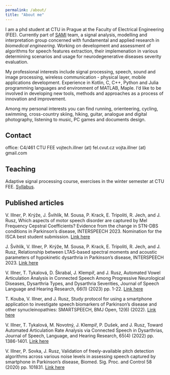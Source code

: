 ```yaml
---
permalink: /about/
title: "About me"
---
```


I am a phd student at CTU in Prague at the Faculty of Electrical Engineering
(FEE). Currently part of [SAMI](http://sami.fel.cvut.cz/) team, a signal analysis, modelling and interpretation group concerned with fundamental and applied research in _biomedical engineering_. Working on development and assessment of algorithms for speech features extraction, their implemenation in various determining scenarios and usage for neurodegenerative diseases severity evaluation.

My professional interests include signal processing, speech, sound and image processing, wireless communication -
physical layer, mobile applications development. Experience in Kotlin, C, C++, Python and Julia programming languages and environment
of MATLAB, Maple.
I‘d like to be involved in developing new tools, methods and approaches as a process
of innovation and improvement.

Among my personal interests you can find running, orienteering, cycling, swimming, cross-country skiing, hiking, guitar, analogue
and digital photography, listening to music, PC games and documents design.

## Contact

office: C4/461 CTU FEE
vojtech.illner (at) fel.cvut.cz
vojta.illner (at) gmail.com

## Teaching

Adaptive signal processing course, exercises in the winter semester at CTU FEE. 
[Syllabus](https://intranet.fel.cvut.cz/cz/education/bk/predmety/55/01/p5501806.html).

## Published articles

V. Illner, P. Krýže, J. Švihlík, M. Sousa, P. Krack, E. Tripoliti, R. Jech, and J. Rusz, Which aspects of motor speech disorder are captured by Mel Frequency Cepstral Coefficients?
Evidence from the change in STN-DBS conditions in Parkinson’s disease, INTERSPEECH 2023. Nomination for the ISCA best student submission. [Link here](https://www.isca-speech.org/archive/interspeech_2023/illner23_interspeech.html)

J. Švihlík, V. Illner, P. Krýže, M. Sousa, P. Krack, E. Tripoliti, R. Jech, and J. Rusz, Relationship between LTAS-based spectral moments and acoustic parameters of hypokinetic dysarthria
in Parkinson’s disease, INTERSPEECH 2023. [Link here](https://www.isca-speech.org/archive/interspeech_2023/svihlik23_interspeech.html)

V. Illner, T. Tykalová, D. Škrabal, J. Klempíř, and J. Rusz, Automated Vowel Articulation Analysis in Connected Speech Among Progressive Neurological Diseases,
Dysarthria Types, and Dysarthria Severities, Journal of Speech Language and Hearing Research, 66(1) (2023) pp. 1-22. [Link here](https://pubs.asha.org/doi/10.1044/2023_JSLHR-22-00526)

T. Kouba, V. Illner, and J. Rusz, Study protocol for using a smartphone application to investigate speech biomarkers of Parkinson’s
disease and other synucleinopathies: SMARTSPEECH, BMJ Open, 12(6) (2022). [Link here](https://bmjopen.bmj.com/content/12/6/e059871)

V. Illner, T. Tykalová, M. Novotný, J. Klempíř, P. Dušek, and J. Rusz, Toward Automated Articulation Rate Analysis via Connected Speech in Dysarthrias,
Journal of Speech, Language, and Hearing Research, 65(4) (2022) pp. 1386-1401. [Link here](https://pubs.asha.org/doi/10.1044/2021_JSLHR-21-00549)

V. Illner, P. Sovka, J. Rusz, Validation of freely-available pitch detection algorithms across
various noise levels in assessing speech captured by smartphone in Parkinson’s disease,
Biomed. Sig. Proc. and Control 58 (2020) pp. 101831. [Link here](https://www.sciencedirect.com/science/article/abs/pii/S1746809419304124)
